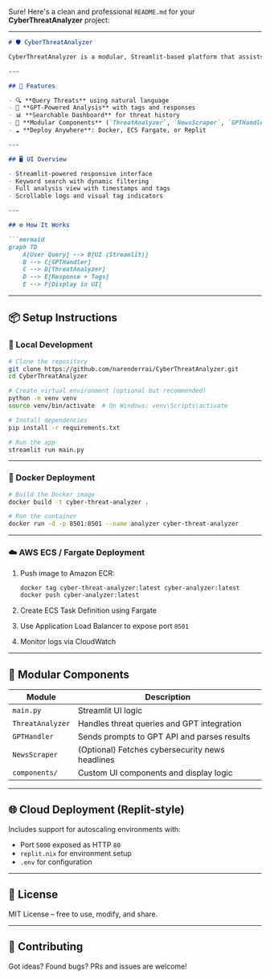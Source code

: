 Sure! Here's a clean and professional `README.md` for your **CyberThreatAnalyzer** project:

---

```markdown
# 🛡️ CyberThreatAnalyzer

CyberThreatAnalyzer is a modular, Streamlit-based platform that assists cybersecurity professionals in researching, analyzing, and visualizing threat intelligence data. It offers a clean UI, integrated GPT-powered threat analysis, and easy deployment options using Docker, AWS ECS, or cloud-based platforms.

---

## 🚀 Features

- 🔍 **Query Threats** using natural language
- 🤖 **GPT-Powered Analysis** with tags and responses
- 📊 **Searchable Dashboard** for threat history
- 🧩 **Modular Components** (`ThreatAnalyzer`, `NewsScraper`, `GPTHandler`, etc.)
- ☁️ **Deploy Anywhere**: Docker, ECS Fargate, or Replit

---

## 🖥️ UI Overview

- Streamlit-powered responsive interface
- Keyword search with dynamic filtering
- Full analysis view with timestamps and tags
- Scrollable logs and visual tag indicators

---

## ⚙️ How It Works

```mermaid
graph TD
    A[User Query] --> B[UI (Streamlit)]
    B --> C[GPTHandler]
    C --> D[ThreatAnalyzer]
    D --> E[Response + Tags]
    E --> F[Display in UI]
```

---

## 📦 Setup Instructions

### 🔧 Local Development

```bash
# Clone the repository
git clone https://github.com/narenderrai/CyberThreatAnalyzer.git
cd CyberThreatAnalyzer

# Create virtual environment (optional but recommended)
python -m venv venv
source venv/bin/activate  # On Windows: venv\Scripts\activate

# Install dependencies
pip install -r requirements.txt

# Run the app
streamlit run main.py
```

---

### 🐳 Docker Deployment

```bash
# Build the Docker image
docker build -t cyber-threat-analyzer .

# Run the container
docker run -d -p 8501:8501 --name analyzer cyber-threat-analyzer
```

---

### ☁️ AWS ECS / Fargate Deployment

1. Push image to Amazon ECR:
    ```bash
    docker tag cyber-threat-analyzer:latest cyber-analyzer:latest
    docker push cyber-analyzer:latest
    ```

2. Create ECS Task Definition using Fargate
3. Use Application Load Balancer to expose port `8501`
4. Monitor logs via CloudWatch

---

## 🧠 Modular Components

| Module          | Description                                      |
|-----------------|--------------------------------------------------|
| `main.py`       | Streamlit UI logic                               |
| `ThreatAnalyzer`| Handles threat queries and GPT integration       |
| `GPTHandler`    | Sends prompts to GPT API and parses results      |
| `NewsScraper`   | (Optional) Fetches cybersecurity news headlines  |
| `components/`   | Custom UI components and display logic           |

---

## 🌐 Cloud Deployment (Replit-style)

Includes support for autoscaling environments with:

- Port `5000` exposed as HTTP `80`
- `replit.nix` for environment setup
- `.env` for configuration

---

## 📄 License

MIT License – free to use, modify, and share.

---

## 🤝 Contributing

Got ideas? Found bugs? PRs and issues are welcome!
```


